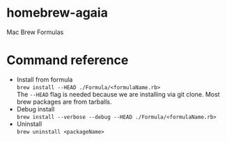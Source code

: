 # homebrew-agaia
Mac Brew Formulas


# Command reference
* Install from formula  
``brew install --HEAD ./Formula/<formulaName.rb>``  
The `--HEAD` flag is needed because we are installing via git clone. Most brew packages are from tarballs.  
* Debug install  
``brew install --verbose --debug --HEAD ./Formula/<formulaName.rb>``  
* Uninstall  
``brew uninstall <packageName>``  

